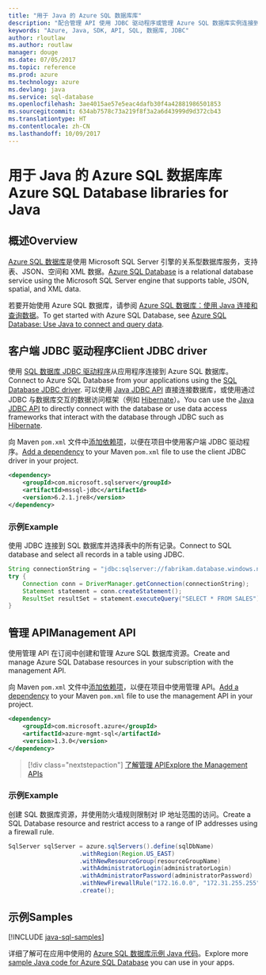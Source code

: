 ```yaml
---
title: "用于 Java 的 Azure SQL 数据库库"
description: "配合管理 API 使用 JDBC 驱动程序或管理 Azure SQL 数据库实例连接到 Azure SQL 数据库。"
keywords: "Azure, Java, SDK, API, SQL, 数据库, JDBC"
author: rloutlaw
ms.author: routlaw
manager: douge
ms.date: 07/05/2017
ms.topic: reference
ms.prod: azure
ms.technology: azure
ms.devlang: java
ms.service: sql-database
ms.openlocfilehash: 3ae4015ae57e5eac4dafb30f4a42881986501853
ms.sourcegitcommit: 634ab7578c73a219f8f3a2a6d43999d9d372cb43
ms.translationtype: HT
ms.contentlocale: zh-CN
ms.lasthandoff: 10/09/2017
---
```

# <a name="azure-sql-database-libraries-for-java"></a><span data-ttu-id="cc302-104">用于 Java 的 Azure SQL 数据库库</span><span class="sxs-lookup"><span data-stu-id="cc302-104">Azure SQL Database libraries for Java</span></span>

## <a name="overview"></a><span data-ttu-id="cc302-105">概述</span><span class="sxs-lookup"><span data-stu-id="cc302-105">Overview</span></span>

<span data-ttu-id="cc302-106">[Azure SQL 数据库](/azure/sql-database/sql-database-technical-overview)是使用 Microsoft SQL Server 引擎的关系型数据库服务，支持表、JSON、空间和 XML 数据。</span><span class="sxs-lookup"><span data-stu-id="cc302-106">[Azure SQL Database](/azure/sql-database/sql-database-technical-overview) is a relational database service using the Microsoft SQL Server engine that supports table, JSON, spatial, and XML data.</span></span> 

<span data-ttu-id="cc302-107">若要开始使用 Azure SQL 数据库，请参阅 [Azure SQL 数据库：使用 Java 连接和查询数据](/azure/sql-database/sql-database-connect-query-java)。</span><span class="sxs-lookup"><span data-stu-id="cc302-107">To get started with Azure SQL Database, see [Azure SQL Database: Use Java to connect and query data](/azure/sql-database/sql-database-connect-query-java).</span></span>

## <a name="client-jdbc-driver"></a><span data-ttu-id="cc302-108">客户端 JDBC 驱动程序</span><span class="sxs-lookup"><span data-stu-id="cc302-108">Client JDBC driver</span></span>

<span data-ttu-id="cc302-109">使用 [SQL 数据库 JDBC 驱动程序](/sql/connect/jdbc/microsoft-jdbc-driver-for-sql-server)从应用程序连接到 Azure SQL 数据库。</span><span class="sxs-lookup"><span data-stu-id="cc302-109">Connect to Azure SQL Database from your applications using the [SQL Database JDBC driver](/sql/connect/jdbc/microsoft-jdbc-driver-for-sql-server).</span></span> <span data-ttu-id="cc302-110">可以使用 [Java JDBC API](https://docs.oracle.com/javase/8/docs/technotes/guides/jdbc/) 直接连接数据库，或使用通过 JDBC 与数据库交互的数据访问框架（例如 [Hibernate](http://hibernate.org/)）。</span><span class="sxs-lookup"><span data-stu-id="cc302-110">You can use the [Java JDBC API](https://docs.oracle.com/javase/8/docs/technotes/guides/jdbc/) to directly connect with the database or use data access frameworks that interact with the database through JDBC such as [Hibernate](http://hibernate.org/).</span></span>

<span data-ttu-id="cc302-111">向 Maven `pom.xml` 文件中[添加依赖项](https://maven.apache.org/guides/getting-started/index.html#How_do_I_use_external_dependencies)，以便在项目中使用客户端 JDBC 驱动程序。</span><span class="sxs-lookup"><span data-stu-id="cc302-111">[Add a dependency](https://maven.apache.org/guides/getting-started/index.html#How_do_I_use_external_dependencies) to your Maven `pom.xml` file to use the client JDBC driver in your project.</span></span>


```XML
<dependency>
    <groupId>com.microsoft.sqlserver</groupId>
    <artifactId>mssql-jdbc</artifactId>
    <version>6.2.1.jre8</version>
</dependency>
```   

### <a name="example"></a><span data-ttu-id="cc302-112">示例</span><span class="sxs-lookup"><span data-stu-id="cc302-112">Example</span></span>

<span data-ttu-id="cc302-113">使用 JDBC 连接到 SQL 数据库并选择表中的所有记录。</span><span class="sxs-lookup"><span data-stu-id="cc302-113">Connect to SQL database and select all records in a table using JDBC.</span></span>

```java
String connectionString = "jdbc:sqlserver://fabrikam.database.windows.net:1433;database=fiber;user=raisa;password=testpass;encrypt=true;hostNameInCertificate=*.database.windows.net;loginTimeout=30;";
try {
    Connection conn = DriverManager.getConnection(connectionString);
    Statement statement = conn.createStatement();
    ResultSet resultSet = statement.executeQuery("SELECT * FROM SALES");
}  
```

## <a name="management-api"></a><span data-ttu-id="cc302-114">管理 API</span><span class="sxs-lookup"><span data-stu-id="cc302-114">Management API</span></span>

<span data-ttu-id="cc302-115">使用管理 API 在订阅中创建和管理 Azure SQL 数据库资源。</span><span class="sxs-lookup"><span data-stu-id="cc302-115">Create and manage Azure SQL Database resources in your subscription with the management API.</span></span>   

<span data-ttu-id="cc302-116">向 Maven `pom.xml` 文件中[添加依赖项](https://maven.apache.org/guides/getting-started/index.html#How_do_I_use_external_dependencies)，以便在项目中使用管理 API。</span><span class="sxs-lookup"><span data-stu-id="cc302-116">[Add a dependency](https://maven.apache.org/guides/getting-started/index.html#How_do_I_use_external_dependencies) to your Maven `pom.xml` file to use the management API in your project.</span></span>


```XML
<dependency>
    <groupId>com.microsoft.azure</groupId>
    <artifactId>azure-mgmt-sql</artifactId>
    <version>1.3.0</version>
</dependency>
```

> [!div class="nextstepaction"]
> [<span data-ttu-id="cc302-117">了解管理 API</span><span class="sxs-lookup"><span data-stu-id="cc302-117">Explore the Management APIs</span></span>](/java/api/overview/azure/sql/managementapi)

### <a name="example"></a><span data-ttu-id="cc302-118">示例</span><span class="sxs-lookup"><span data-stu-id="cc302-118">Example</span></span>

<span data-ttu-id="cc302-119">创建 SQL 数据库资源，并使用防火墙规则限制对 IP 地址范围的访问。</span><span class="sxs-lookup"><span data-stu-id="cc302-119">Create a SQL Database resource and restrict access to a range of IP addresses using a firewall rule.</span></span>

```java
SqlServer sqlServer = azure.sqlServers().define(sqlDbName)
                    .withRegion(Region.US_EAST)
                    .withNewResourceGroup(resourceGroupName)
                    .withAdministratorLogin(administratorLogin)
                    .withAdministratorPassword(administratorPassword)
                    .withNewFirewallRule("172.16.0.0", "172.31.255.255")
                    .create();
```

## <a name="samples"></a><span data-ttu-id="cc302-120">示例</span><span class="sxs-lookup"><span data-stu-id="cc302-120">Samples</span></span>

[!INCLUDE [java-sql-samples](../docs-ref-conceptual/includes/sql.md)]

<span data-ttu-id="cc302-121">详细了解可在应用中使用的 [Azure SQL 数据库示例 Java 代码](https://azure.microsoft.com/resources/samples/?platform=java&term=SQL)。</span><span class="sxs-lookup"><span data-stu-id="cc302-121">Explore more [sample Java code for Azure SQL Database](https://azure.microsoft.com/resources/samples/?platform=java&term=SQL) you can use in your apps.</span></span>